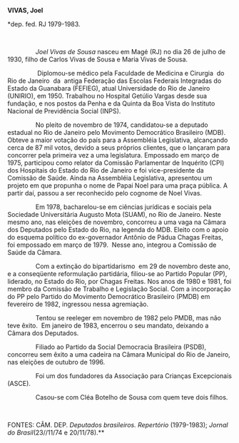 **VIVAS, Joel**

\*dep. fed. RJ 1979-1983.

 

                *Joel Vivas de Sousa* nasceu em Magé (RJ) no dia 26 de
julho de 1930, filho de Carlos Vivas de Sousa e Maria Vivas de Sousa.

                 Diplomou-se médico pela Faculdade de Medicina e
Cirurgia  do Rio de Janeiro  da  antiga Federação das Escolas Federais
Integradas do Estado da Guanabara (FEFIEG), atual Universidade do Rio de
Janeiro (UNIRIO), em 1950. Trabalhou no Hospital Getúlio Vargas desde
sua fundação, e nos postos da Penha e da Quinta da Boa Vista do
Instituto Nacional de Previdência Social (INPS).

                No pleito de novembro de 1974, candidatou-se a deputado
estadual no Rio de Janeiro pelo Movimento Democrático Brasileiro (MDB).
Obteve a maior votação do país para a Assembléia Legislativa, alcançando
cerca de 87 mil votos, devido a seus próprios clientes, que o lançaram
para concorrer pela primeira vez a uma legislatura. Empossado em março
de 1975, participou como relator da Comissão Parlamentar de Inquérito
(CPI) dos Hospitais do Estado do Rio de Janeiro e foi vice-presidente da
Comissão de Saúde. Ainda na Assembléia Legislativa, apresentou um
projeto em que propunha o nome de Papai Noel para uma praça pública. A
partir daí, passou a ser reconhecido pelo cognome de Noel Vivas.

                Em 1978, bacharelou-se em ciências jurídicas e sociais
pela Sociedade Universitária Augusto Mota (SUAM), no Rio de Janeiro.
Neste mesmo ano, nas eleições de novembro, concorreu a uma vaga na
Câmara dos Deputados pelo Estado do Rio, na legenda do MDB. Eleito com o
apoio do esquema político do ex-governador Antônio de Pádua Chagas
Freitas, foi empossado em março de 1979.  Nesse ano, integrou a Comissão
de Saúde da Câmara.

                Com a extinção do bipartidarismo  em 29 de novembro
deste ano, e a conseqüente reformulação partidária, filiou-se ao Partido
Popular (PP), liderado, no Estado do Rio, por Chagas Freitas. Nos anos
de 1980 e 1981, foi membro da Comissão de Trabalho e Legislação Social.
Com a incorporação do PP pelo Partido do Movimento Democrático
Brasileiro (PMDB) em fevereiro de 1982, ingressou nessa agremiação.

                Tentou se reeleger em novembro de 1982 pelo PMDB, mas
não teve êxito.  Em janeiro de 1983, encerrou o seu mandato, deixando a
Câmara dos Deputados.

                Filiado ao Partido da Social Democracia Brasileira
(PSDB), concorreu sem êxito a uma cadeira na Câmara Municipal do Rio de
Janeiro, nas eleições de outubro de 1996.

                Foi um dos fundadores da Associação para Crianças
Excepcionais (ASCE).

                Casou-se com Cléa Botelho de Sousa com quem teve dois
filhos.

                              

FONTES: CÂM. DEP. *Deputados brasileiros. Repertório* (1979-1983);
*Jornal do Brasil*(23//11/74 e 20/11/78).**
